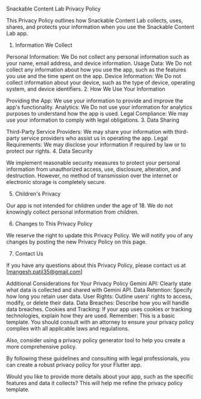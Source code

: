 
Snackable Content Lab Privacy Policy


This Privacy Policy outlines how Snackable Content Lab collects, uses, shares, and protects your information when you use the Snackable Content Lab app.

1. Information We Collect

Personal Information: We Do not collect any personal information such as your name, email address, and device information.
Usage Data: We Do not collect any information about how you use the app, such as the features you use and the time spent on the app.
Device Information: We Do not  collect information about your device, such as the type of device, operating system, and device identifiers.
2. How We Use Your Information

Providing the App: We use your information to provide and improve the app's functionality.
Analytics: We Do not use your information for analytics purposes to understand how the app is used.
Legal Compliance: We may use your information to comply with legal obligations.
3. Data Sharing

Third-Party Service Providers: We may share your information with third-party service providers who assist us in operating the app.
Legal Requirements: We may disclose your information if required by law or to protect our rights.
4. Data Security

We implement reasonable security measures to protect your personal information from unauthorized access, use, disclosure, alteration, and destruction. However, no method of transmission over the internet or electronic storage is completely secure.

5. Children's Privacy

Our app is not intended for children under the age of 18. We do not knowingly collect personal information from children.

6. Changes to This Privacy Policy

We reserve the right to update this Privacy Policy. We will notify you of any changes by posting the new Privacy Policy on this page.

7. Contact Us

If you have any questions about this Privacy Policy, please contact us at [mangesh.patil35@gmail.com]

Additional Considerations for Your Privacy Policy
Gemini API: Clearly state what data is collected and shared with Gemini API.
Data Retention: Specify how long you retain user data.
User Rights: Outline users' rights to access, modify, or delete their data.
Data Breaches: Describe how you will handle data breaches.
Cookies and Tracking: If your app uses cookies or tracking technologies, explain how they are used.
Remember: This is a basic template. You should consult with an attorney to ensure your privacy policy complies with all applicable laws and regulations.

Also, consider using a privacy policy generator tool to help you create a more comprehensive policy.

By following these guidelines and consulting with legal professionals, you can create a robust privacy policy for your Flutter app.

Would you like to provide more details about your app, such as the specific features and data it collects? This will help me refine the privacy policy template.


